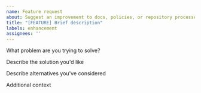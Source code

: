 ```yaml
---
name: Feature request
about: Suggest an improvement to docs, policies, or repository processes
title: "[FEATURE] Brief description"
labels: enhancement
assignees: ''
---
```


What problem are you trying to solve?

Describe the solution you'd like

Describe alternatives you've considered

Additional context
